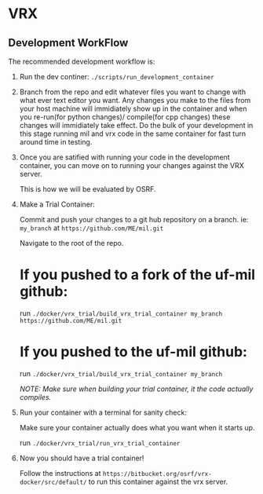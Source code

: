 # VRX
## Development WorkFlow
The recommended development workflow is:

1. Run the dev continer:
	`./scripts/run_development_container`
2. Branch from the repo and edit whatever files you want to change with what ever text editor you want. Any changes you make to the files from your host machine will immidiately show up in the container and when you re-run(for python changes)/ compile(for cpp changes) these changes will immidiately take effect. Do the bulk of your development in this stage running mil and vrx code in the same container for fast turn around time in testing.

3. Once you are satified with running your code in the development container, you can move on to running your changes against the VRX server. 
	
	This is how we will be evaluated by OSRF.

4. Make a Trial Container:

	Commit and push your changes to a git hub repository on a branch. ie: `my_branch` at `https://github.com/ME/mil.git`

	Navigate to the root of the repo.

	# If you pushed to a fork of the uf-mil github:

	run `./docker/vrx_trial/build_vrx_trial_container my_branch https://github.com/ME/mil.git`
	
	# If you pushed to the uf-mil github:	
	
	run `./docker/vrx_trial/build_vrx_trial_container my_branch`

	*NOTE: Make sure when building your trial container, it the code actually compiles.*
	
5. Run your container with a terminal for sanity check:
	
	Make sure your container actually does what you want when it starts up.
	
	run `./docker/vrx_trial/run_vrx_trial_container`	

6. Now you should have a trial container!

	Follow the instructions at `https://bitbucket.org/osrf/vrx-docker/src/default/` to run this container against the vrx server. 